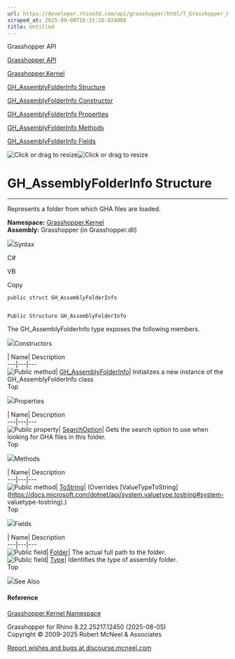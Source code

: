 ```yaml
---
url: https://developer.rhino3d.com/api/grasshopper/html/T_Grasshopper_Kernel_GH_AssemblyFolderInfo.htm
scraped_at: 2025-09-08T16:15:20.024088
title: Untitled
---
```


Grasshopper API

[Grasshopper API](../html/723c01da-9986-4db2-8f53-6f3a7494df75.htm
"Grasshopper API")

[Grasshopper.Kernel](../html/N_Grasshopper_Kernel.htm "Grasshopper.Kernel")

[GH_AssemblyFolderInfo
Structure](../html/T_Grasshopper_Kernel_GH_AssemblyFolderInfo.htm
"GH_AssemblyFolderInfo Structure")

[GH_AssemblyFolderInfo Constructor
](../html/M_Grasshopper_Kernel_GH_AssemblyFolderInfo__ctor.htm
"GH_AssemblyFolderInfo Constructor ")

[GH_AssemblyFolderInfo
Properties](../html/Properties_T_Grasshopper_Kernel_GH_AssemblyFolderInfo.htm
"GH_AssemblyFolderInfo Properties")

[GH_AssemblyFolderInfo
Methods](../html/Methods_T_Grasshopper_Kernel_GH_AssemblyFolderInfo.htm
"GH_AssemblyFolderInfo Methods")

[GH_AssemblyFolderInfo
Fields](../html/Fields_T_Grasshopper_Kernel_GH_AssemblyFolderInfo.htm
"GH_AssemblyFolderInfo Fields")

![Click or drag to resize](../icons/TocOpen.gif)![Click or drag to
resize](../icons/TocClose.gif)

# GH_AssemblyFolderInfo Structure  
  
---  
  
Represents a folder from which GHA files are loaded.

**Namespace:** [Grasshopper.Kernel](N_Grasshopper_Kernel.htm)  
**Assembly:** Grasshopper (in Grasshopper.dll)

![](../icons/SectionExpanded.png)Syntax

C#

VB

Copy

    
    
    public struct GH_AssemblyFolderInfo
    
    
    Public Structure GH_AssemblyFolderInfo

The GH_AssemblyFolderInfo type exposes the following members.

![](../icons/SectionExpanded.png)Constructors

| Name| Description  
---|---|---  
![Public method](../icons/pubmethod.gif)|
[GH_AssemblyFolderInfo](M_Grasshopper_Kernel_GH_AssemblyFolderInfo__ctor.htm)|
Initializes a new instance of the GH_AssemblyFolderInfo class  
Top

![](../icons/SectionExpanded.png)Properties

| Name| Description  
---|---|---  
![Public property](../icons/pubproperty.gif)|
[SearchOption](P_Grasshopper_Kernel_GH_AssemblyFolderInfo_SearchOption.htm)|
Gets the search option to use when looking for GHA files in this folder.  
Top

![](../icons/SectionExpanded.png)Methods

| Name| Description  
---|---|---  
![Public method](../icons/pubmethod.gif)|
[ToString](M_Grasshopper_Kernel_GH_AssemblyFolderInfo_ToString.htm)|
(Overrides
[ValueTypeToString](https://docs.microsoft.com/dotnet/api/system.valuetype.tostring#system-
valuetype-tostring).)  
Top

![](../icons/SectionExpanded.png)Fields

| Name| Description  
---|---|---  
![Public field](../icons/pubfield.gif)|
[Folder](F_Grasshopper_Kernel_GH_AssemblyFolderInfo_Folder.htm)|  The actual
full path to the folder.  
![Public field](../icons/pubfield.gif)|
[Type](F_Grasshopper_Kernel_GH_AssemblyFolderInfo_Type.htm)|  Identifies the
type of assembly folder.  
Top

![](../icons/SectionExpanded.png)See Also

#### Reference

[Grasshopper.Kernel Namespace](N_Grasshopper_Kernel.htm)

Grasshopper for Rhino 8.22.25217.12450 (2025-08-05)  
Copyright © 2009-2025 Robert McNeel & Associates

[Report wishes and bugs at
discourse.mcneel.com](https://discourse.mcneel.com/c/grasshopper)

